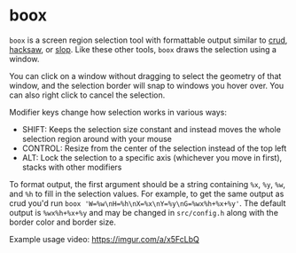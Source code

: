 # boox

`boox` is a screen region selection tool with formattable output similar to [crud](https://github.com/ix/crud), [hacksaw](https://github.com/neXromancers/hacksaw), or [slop](https://github.com/naelstrof/slop). Like these other tools, `boox` draws the selection using a window.

You can click on a window without dragging to select the geometry of that window, and the selection border will snap to windows you hover over. You can also right click to cancel the selection.

Modifier keys change how selection works in various ways:
- SHIFT: Keeps the selection size constant and instead moves the whole selection region around with your mouse
- CONTROL: Resize from the center of the selection instead of the top left
- ALT: Lock the selection to a specific axis (whichever you move in first), stacks with other modifiers

To format output, the first argument should be a string containing `%x`, `%y`, `%w`, and `%h` to fill in the selection values. For example, to get the same output as crud you'd run `boox 'W=%w\nH=%h\nX=%x\nY=%y\nG=%wx%h+%x+%y'`. The default output is `%wx%h+%x+%y` and may be changed in `src/config.h` along with the border color and border size.

Example usage video: https://imgur.com/a/x5FcLbQ
